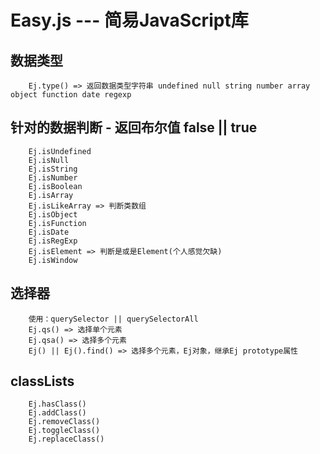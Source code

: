 # Easy.js --- 简易JavaScript库

## 数据类型
		Ej.type() => 返回数据类型字符串 undefined null string number array object function date regexp

## 针对的数据判断 - 返回布尔值 false || true
		Ej.isUndefined
		Ej.isNull
		Ej.isString
		Ej.isNumber
		Ej.isBoolean
		Ej.isArray
		Ej.isLikeArray => 判断类数组
		Ej.isObject
		Ej.isFunction
		Ej.isDate
		Ej.isRegExp
		Ej.isElement => 判断是或是Element(个人感觉欠缺)
		Ej.isWindow


## 选择器
		使用：querySelector || querySelectorAll
		Ej.qs() => 选择单个元素
		Ej.qsa() => 选择多个元素
		Ej() || Ej().find() => 选择多个元素，Ej对象，继承Ej prototype属性

## classLists
		Ej.hasClass()
		Ej.addClass()
		Ej.removeClass()
		Ej.toggleClass()
		Ej.replaceClass()